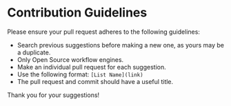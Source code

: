 # Contribution Guidelines

Please ensure your pull request adheres to the following guidelines:

- Search previous suggestions before making a new one, as yours may be a duplicate.
- Only Open Source workflow engines.
- Make an individual pull request for each suggestion.
- Use the following format: `[List Name](link)`
- The pull request and commit should have a useful title.

Thank you for your suggestions!
